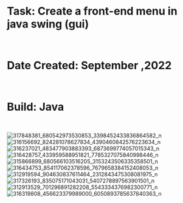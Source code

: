 <h1>Task: Create a front-end menu in java swing (gui) </h1> <br>
<h1>Date Created: September ,2022 </h1> <br>
<h1>Build: Java </h1> <br>



![317848381_680542973530853_3398452433836864582_n](https://user-images.githubusercontent.com/122611993/214820443-a121e746-ccb4-4144-9ade-7a3f1684fca0.png)
![316156692_824281078627834_4390460842576223634_n](https://user-images.githubusercontent.com/122611993/214820485-56d75fce-a1dc-46a8-a01a-283490af5d8b.png)
![316237021_483477903883393_6873699774057015343_n](https://user-images.githubusercontent.com/122611993/214820517-5d497d06-552c-4170-8142-84e9cae9aca7.png)
![316428757_433959588951821_7785327075840998446_n](https://user-images.githubusercontent.com/122611993/214820529-ae0bb853-997b-4228-82ad-e1a058739676.png)
![315866899_680566103516205_3153243506335358501_n](https://user-images.githubusercontent.com/122611993/214820532-986477ec-0fa1-4861-bc4c-bd830eb173d1.png)
![316434753_854117062378596_7679658384152408053_n](https://user-images.githubusercontent.com/122611993/214820535-8a165954-0773-4b3e-a1c7-4f0d4ddfa4f7.png)
![312919594_904630837611464_2312843475308081975_n](https://user-images.githubusercontent.com/122611993/214820538-67dfcf1c-2696-4c91-b8d6-904f244a918f.png)
![317326193_835075171043031_5407278897563901501_n](https://user-images.githubusercontent.com/122611993/214820526-db3f0f91-3d2d-4bd7-aec1-5828100fea83.png)
![312913529_701296891282208_5543334376982300771_n](https://user-images.githubusercontent.com/122611993/214820551-a8f2ba3f-2ebc-4a75-82f1-75c1fafe7764.png)
![316319808_456623379989000_6050893785637840363_n](https://user-images.githubusercontent.com/122611993/214820554-a1cfa5e7-6800-489c-9edd-8b2f7d6c0189.png)
